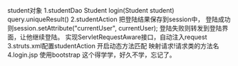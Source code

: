 student对象
1.studentDao
    Student login(Student student)
    query.uniqueResult()
2.studentAction
    把登陆结果保存到session中，
        登陆成功则session.setAttribute("currentUser", currentUser);
        登陆失败则转发到登陆界面，让他继续登陆。
    实现ServletRequestAware接口，自动注入request
3.struts.xml配置studentAction
    开启动态方法匹配 映射请求!请求类的方法名
    <constant name="struts.enable.DynamicMethodInvocation" value="true"/>
4.login.jsp 使用bootstrap
    这个得学学，好久不学，忘记了。
    